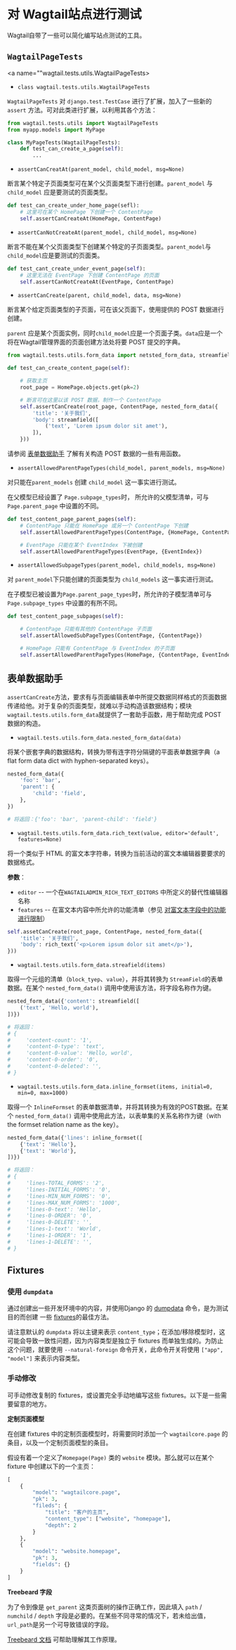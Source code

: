# 对 Wagtail站点进行测试

Wagtail自带了一些可以简化编写站点测试的工具。

## `WagtailPageTests`

<a name=""wagtail.tests.utils.WagtailPageTests></a>
+ `class wagtail.tests.utils.WagtailPageTests`

`WagtailPageTests` 对 `django.test.TestCase` 进行了扩展，加入了一些新的 `assert` 方法。可对此类进行扩展，以利用其各个方法：

```python
from wagtail.tests.utils import WagtailPageTests
from myapp.models import MyPage

class MyPageTests(WagtailPageTests):
    def test_can_create_a_page(self):
        ...
```

+ `assertCanCreatAt(parent_model, child_model, msg=None)`

断言某个特定子页面类型可在某个父页面类型下进行创建。`parent_model` 与 `child_model` 应是要测试的页面类型。

```python
def test_can_create_under_home_page(sefl):
    # 这里可在某个 HomePage 下创建一个 ContentPage
    self.assertCanCreateAt(HomePage, ContentPage)
```

+ `assertCanNotCreateAt(parent_model, child_model, msg=None)`

断言不能在某个父页面类型下创建某个特定的子页面类型。`parent_model`与`child_model`应是要测试的页面类。

```python
def test_cant_create_under_event_page(self):
    # 这里无法在 EventPage 下创建 ContentPage 的页面
    self.assertCanNotCreateAt(EventPage, ContentPage)
```
+ `assertCanCreate(parent, child_model, data, msg=None)`

断言某个给定页面类型的子页面，可在该父页面下，使用提供的 POST 数据进行创建。

`parent` 应是某个页面实例，同时`child_model`应是一个页面子类。`data`应是一个将在Wagtail管理界面的页面创建方法处将要 POST 提交的字典。

```python
from wagtail.tests.utils.form_data import netsted_form_data, streamfield

def test_can_create_content_page(self):

    # 获取主页
    root_page = HomePage.objects.get(pk=2)

    # 断言可在这里以该 POST 数据，制作一个 ContentPage
    self.assertCanCreate(root_page, ContentPage, nested_form_data({
        'title': '关于我们',
        'body': streamfield([
            ('text', 'Lorem ipsum dolor sit amet'),
        ]),
    }))
```

请参阅 [表单数据助手](#form-data-test-helpers) 了解有关构造 POST 数据的一些有用函数。

+ `assertAllowedParentPageTypes(child_model, parent_models, msg=None)`

对只能在`parent_models` 创建 `child_model` 这一事实进行测试。

在父模型已经设置了 `Page.subpage_types`时， 所允许的父模型清单，可与`Page.parent_page` 中设置的不同。

```python
def test_content_page_parent_pages(self):
    # ContentPage 只能在 HomePage 或另一个 ContentPage 下创建
    self.assertAllowedParentPageTypes(ContentPage, {HomePage, ContentPage})

    # EventPage 只能在某个 EventIndex 下被创建
    self.assertAllowedParentPageTypes(EventPage, {EventIndex})
```

+ `assertAllowedSubpageTypes(parent_model, child_models, msg=None)`

对 `parent_model`下只能创建的页面类型为 `child_models` 这一事实进行测试。

在子模型已被设置为`Page.parent_page_types`时，所允许的子模型清单可与 `Page.subpage_types` 中设置的有所不同。

```python
def test_content_page_subpages(self):

    # ContentPage 只能有其他的 ContentPage 子页面
    self.assertAllowedSubPageTypes(ContentPage, {ContentPage})

    # HomePage 只能有 ContentPage 与 EventIndex 的子页面
    self.assertAllowedParentPageTypes(HomePage, {ContentPage, EventIndex})
```

<a name="form-data-test-helpers"></a>
## 表单数据助手

`assertCanCreate`方法，要求有与页面编辑表单中所提交数据同样格式的页面数据传递给他。对于复杂的页面类型，就难以手动构造该数据结构；模块`wagtail.tests.utils.form_data`就提供了一套助手函数，用于帮助完成 POST 数据的构造。

+ `wagtail.tests.utils.form_data.nested_form_data(data)`

将某个嵌套字典的数据结构，转换为带有连字符分隔键的平面表单数据字典（a flat form data dict with hyphen-separated keys）。

```python
nested_form_data({
    'foo': 'bar',
    'parent': {
        'child': 'field',
    },
})

# 将返回：{'foo': 'bar', 'parent-child': 'field'}
```


+ `wagtail.tests.utils.form_data.rich_text(value, editor='default', features=None)`

将一个类似于 HTML 的富文本字符串，转换为当前活动的富文本编辑器要要求的数据格式。

__参数__：
    
+ `editor` -- 一个在`WAGTAILADMIN_RICH_TEXT_EDITORS` 中所定义的替代性编辑器名称
+ `features` -- 在富文本内容中所允许的功能清单（参见 [对富文本字段中的功能进行限制](customisation/page_editing_interface.md#rich-text-features)）
    
```python
self.assetCanCreate(root_page, ContentPage, nested_form_data({
    'title': '关于我们',
    'body': rich_text('<p>Lorem ipsum dolor sit amet</p>'),
}))
```

+ `wagtail.tests.utils.form_data.streafield(items)`

取得一个元组的清单（`block_tyep`、`value`），并将其转换为 `StreamField`的表单数据。在某个 `nested_form_data()` 调用中使用该方法，将字段名称作为键。

```python
nested_form_data({'content': streamfield([
    ('text', 'Hello, world'),
])})

# 将返回：
# {
#     'content-count': '1',
#     'content-0-type': 'text',
#     'content-0-value': 'Hello, world',
#     'content-0-order': '0',
#     'content-0-deleted': '',
# }
```


+ `wagtail.tests.utils.form_data.inline_formset(items, initial=0, min=0, max=1000)`

取得一个 `InlineFormset` 的表单数据清单，并将其转换为有效的POST数据。在某个 `nested_form_data()` 调用中使用此方法，以表单集的关系名称作为键（with the formset relation name as the key）。

```python
nested_form_data({'lines': inline_formset([
    {'text': 'Hello'},
    {'text': 'World'},
])})

# 将返回：
# {
#     'lines-TOTAL_FORMS': '2',
#     'lines-INITIAL_FORMS': '0',
#     'lines-MIN_NUM_FORMS': '0',
#     'lines-MAX_NUM_FORMS': '1000',
#     'lines-0-text': 'Hello',
#     'lines-0-ORDER': '0',
#     'lines-0-DELETE': '',
#     'lines-1-text': 'World',
#     'lines-1-ORDER': '1',
#     'lines-1-DELETE': '',
# }
```


## Fixtures

### 使用 `dumpdata`

通过创建出一些开发环境中的内容，并使用Django 的 [dumpdata](https://docs.djangoproject.com/en/2.0/ref/django-admin/#django-admin-dumpdata) 命令，是为测试目的而创建 一些 [fixtures](https://docs.djangoproject.com/en/stable/howto/initial-data/)的最佳方法。

请注意默认的 `dumpdata` 将以主键来表示 `content_type`；在添加/移除模型时，这可能会导致一致性问题，因为内容类型是独立于 fixtures 而单独生成的。为防止这个问题，就要使用 `--natural-foreign` 命令开关，此命令开关将使用 `["app", "model"]` 来表示内容类型。

### 手动修改

可手动修改复制的 fixtures，或设置完全手动地编写这些 fixtures。以下是一些需要留意的地方。

__定制页面模型__

在创建 fixtures 中的定制页面模型时，将需要同时添加一个 `wagtailcore.page` 的条目，以及一个定制页面模型的条目。

假设有着一个定义了`Homepage(Page)` 类的 `website` 模块。那么就可以在某个 fixture 中创建以下的一个主页：

```python
[
    {
        "model": "wagtailcore.page",
        "pk": 3,
        "fileds": {
            "title": "客户的主页",
            "content_type": ["website", "homepage"],
            "depth": 2
        }
    },
    {
        "model": "website.homepage",
        "pk": 3,
        "fields": {}
    }
]
```

__Treebeard 字段__

为了令到像是 `get_parent` 这类页面树的操作正确工作，因此填入 `path` / `numchild` / `depth` 字段是必要的。在某些不同寻常的情况下，若未给出值，`url_path`是另一个可导致错误的字段。

[Treebeard 文档](http://django-treebeard.readthedocs.io/en/latest/mp_tree.html) 可帮助理解其工作原理。
